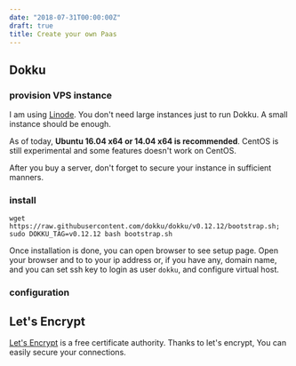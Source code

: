 ```yaml
---
date: "2018-07-31T00:00:00Z"
draft: true 
title: Create your own Paas
---
```


## Dokku

### provision VPS instance

I am using [Linode](https://www.linode.com/?r=5f4b41dbdb0e009af64882ea35ee82ecf0ef0290).
You don't need large instances just to run Dokku. A small instance should be enough.

As of today, **Ubuntu 16.04 x64 or 14.04 x64 is recommended**. CentOS is still experimental and some features doesn't work on CentOS.

After you buy a server, don't forget to secure your instance in sufficient manners.

### install

    wget https://raw.githubusercontent.com/dokku/dokku/v0.12.12/bootstrap.sh;
    sudo DOKKU_TAG=v0.12.12 bash bootstrap.sh

Once installation is done, you can open browser to see setup page. Open your browser and to to your ip address or, if you have any, domain name, and you can set ssh key to login as user `dokku`, and configure virtual host.

### configuration

## Let's Encrypt

[Let's Encrypt](https://letsencrypt.org/) is a free certificate authority.
Thanks to let's encrypt, You can easily secure your connections.
